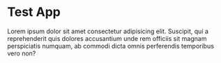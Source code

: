 # Test App

Lorem ipsum dolor sit amet consectetur adipisicing elit. Suscipit, qui a reprehenderit quis dolores accusantium unde rem officiis sit magnam perspiciatis numquam, ab commodi dicta omnis perferendis temporibus vero non?
